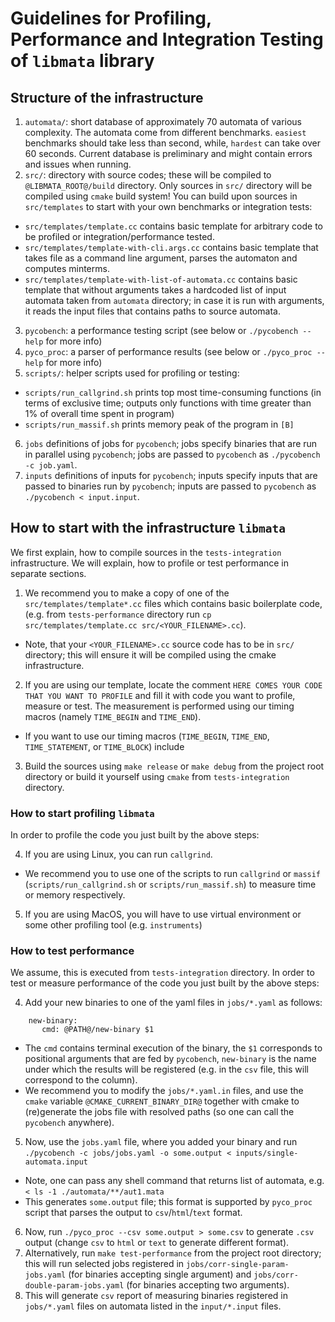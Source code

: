 # Guidelines for Profiling, Performance and Integration Testing of `libmata` library

## Structure of the infrastructure

1. `automata/`: short database of approximately 70 automata of various complexity. The automata come from different
  benchmarks. `easiest` benchmarks should take less than second, while, `hardest` can take over 60 seconds.
  Current database is preliminary and might contain errors and issues when running. 
2. `src/`: directory with source codes; these will be compiled to `@LIBMATA_ROOT@/build` directory. 
   Only sources in `src/` directory will be compiled using `cmake` build system!
   You can build upon sources in `src/templates` to start with your own benchmarks or integration tests:
  * `src/templates/template.cc` contains basic template for arbitrary code to be profiled or integration/performance tested.
  * `src/templates/template-with-cli.args.cc` contains basic template that takes file as a command line argument, parses the automaton and computes minterms.
  * `src/templates/template-with-list-of-automata.cc` contains basic template that without arguments takes a hardcoded list of input automata taken from `automata` directory; 
     in case it is run with arguments, it reads the input files that contains paths to source automata.
3. `pycobench`: a performance testing script (see below or `./pycobench --help` for more info)
4. `pyco_proc`: a parser of performance results (see below or `./pyco_proc --help` for more info)
5. `scripts/`: helper scripts used for profiling or testing:
  * `scripts/run_callgrind.sh` prints top most time-consuming functions (in terms of exclusive time; outputs only functions with time greater than 1% of overall time spent in program)
  * `scripts/run_massif.sh` prints memory peak of the program in `[B]`
6. `jobs` definitions of jobs for `pycobench`; jobs specify binaries that are run in parallel using `pycobench`; jobs are passed to `pycobench` as `./pycobench -c job.yaml`.
7. `inputs` definitions of inputs for `pycobench`; inputs specify inputs that are passed to binaries run by `pycobench`; inputs are passed to `pycobench` as `./pycobench < input.input`.

## How to start with the infrastructure `libmata`

We first explain, how to compile sources in the `tests-integration` infrastructure. We will explain, how to profile or test performance in separate sections.

1. We recommend you to make a copy of one of the `src/templates/template*.cc` files which contains basic boilerplate code, 
   (e.g. from `tests-performance` directory run `cp src/templates/template.cc src/<YOUR_FILENAME>.cc`).
 * Note, that your `<YOUR_FILENAME>.cc` source code has to be in `src/` directory; this will ensure it will be compiled using the cmake infrastructure. 
2. If you are using our template, locate the comment `HERE COMES YOUR CODE THAT YOU WANT TO PROFILE` 
   and fill it with code you want to profile, measure or test. 
   The measurement is performed using our timing macros (namely `TIME_BEGIN` and `TIME_END`).
 *  If you want to use our timing macros (`TIME_BEGIN`, `TIME_END`, `TIME_STATEMENT`, or `TIME_BLOCK`) include 
3. Build the sources using `make release` or `make debug` from the project root directory or build it yourself using `cmake` from `tests-integration` directory.
 
### How to start profiling `libmata`

In order to profile the code you just built by the above steps:
 
4. If you are using Linux, you can run `callgrind`. 
  * We recommend you to use one of the scripts to run `callgrind` or `massif` (`scripts/run_callgrind.sh` or `scripts/run_massif.sh`) to measure time or memory respectively.
5. If you are using MacOS, you will have to use virtual environment or some other profiling tool (e.g. `instruments`) 

### How to test performance

We assume, this is executed from `tests-integration` directory.
In order to test or measure performance of the code you just built by the above steps:

4. Add your new binaries to one of the yaml files in `jobs/*.yaml` as follows:
```
    new-binary:
       cmd: @PATH@/new-binary $1
```
  * The `cmd` contains terminal execution of the binary, the `$1` corresponds to positional arguments that are fed by `pycobench`, `new-binary` is the name under which the results will be registered (e.g. in the `csv` file, this will correspond to the column).
  * We recommend you to modify the `jobs/*.yaml.in` files, and use the `cmake` variable `@CMAKE_CURRENT_BINARY_DIR@` together with cmake to (re)generate the jobs file with resolved paths (so one can call the `pycobench` anywhere).
5. Now, use the `jobs.yaml` file, where you added your binary and run `./pycobench -c jobs/jobs.yaml -o some.output < inputs/single-automata.input`
  * Note, one can pass any shell command that returns list of automata, e.g. `< ls -1 ./automata/**/aut1.mata`
  * This generates `some.output` file; this format is supported by `pyco_proc` script that parses the output to `csv`/`html`/`text` format.
6. Now, run `./pyco_proc --csv some.output > some.csv` to generate `.csv` output (change `csv` to `html` or `text` to generate different format).
7. Alternatively, run `make test-performance` from the project root directory; this will run selected jobs registered in 
   `jobs/corr-single-param-jobs.yaml` (for binaries accepting single argument) and 
   `jobs/corr-double-param-jobs.yaml` (for binaries accepting two arguments).
8. This will generate `csv` report of measuring binaries registered in `jobs/*.yaml` files on automata listed in the `input/*.input` files.
